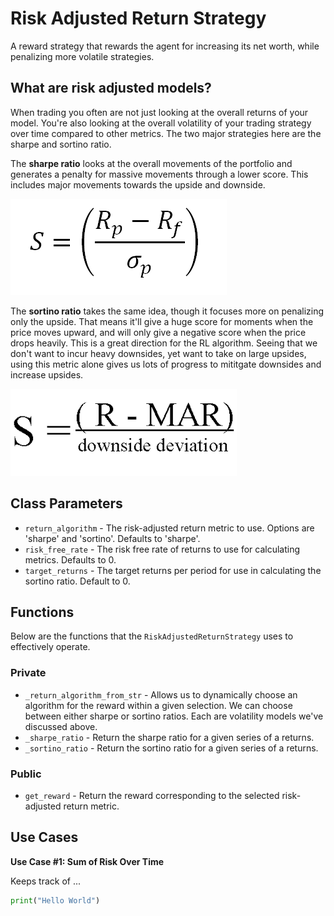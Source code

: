 # Risk Adjusted Return Strategy
A reward strategy that rewards the agent for increasing its net worth, while penalizing more volatile strategies.


## What are risk adjusted models?
When trading you often are not just looking at the overall returns of your model. You're also looking at the overall volatility of your trading strategy over time compared to other metrics. The two major strategies here are the sharpe and sortino ratio. 

The **sharpe ratio** looks at the overall movements of the portfolio and generates a penalty for massive movements through a lower score. This includes major movements towards the upside and downside.

![Sharpe Ratio](../../_static/images/sharpe.png)

The **sortino ratio** takes the same idea, though it focuses more on penalizing only the upside. That means it'll give a huge score for moments when the price moves upward, and will only give a negative score when the price drops heavily. This is a great direction for the RL algorithm. Seeing that we don't want to incur heavy downsides, yet want to take on large upsides, using this metric alone gives us lots of progress to mititgate downsides and increase upsides.

![Sortino Ratio](../../_static/images/sortino.png)

## Class Parameters
* `return_algorithm` - The risk-adjusted return metric to use. Options are 'sharpe' and 'sortino'. Defaults to 'sharpe'.
* `risk_free_rate` - The risk free rate of returns to use for calculating metrics. Defaults to 0.
* `target_returns` - The target returns per period for use in calculating the sortino ratio. Default to 0.


## Functions

Below are the functions that the `RiskAdjustedReturnStrategy` uses to effectively operate. 

### Private
* `_return_algorithm_from_str` - Allows us to dynamically choose an algorithm for the reward within a given selection. We can choose between either sharpe or sortino ratios. Each are volatility models we've discussed above.
* `_sharpe_ratio` - Return the sharpe ratio for a given series of a returns.
* `_sortino_ratio` - Return the sortino ratio for a given series of a returns.

### Public

* `get_reward` - Return the reward corresponding to the selected risk-adjusted return metric.


## Use Cases

**Use Case #1: Sum of Risk Over Time**

Keeps track of ...

```py
print("Hello World")
```